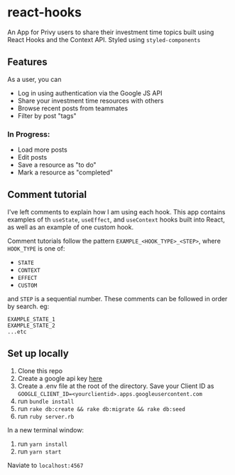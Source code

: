 # react-hooks

An App for Privy users to share their investment time topics built using React Hooks and the Context API. Styled using `styled-components`

## Features
As a user, you can
- Log in using authentication via the Google JS API
- Share your investment time resources with others
- Browse recent posts from teammates
- Filter by post "tags"

### In Progress:
- Load more posts
- Edit posts
- Save a resource as "to do"
- Mark a resource as "completed"

## Comment tutorial
I've left comments to explain how I am using each hook. This app contains examples of th `useState`, `useEffect`, and `useContext`
hooks built into React, as well as an example of one custom hook.

Comment tutorials follow the pattern `EXAMPLE_<HOOK_TYPE>_<STEP>`, where `HOOK_TYPE` is one of:
- `STATE`
- `CONTEXT`
- `EFFECT`
- `CUSTOM`

and `STEP` is a sequential number. These comments can be followed in order by search. eg:
```
EXAMPLE_STATE_1
EXAMPLE_STATE_2
...etc
```

## Set up locally
1. Clone this repo
2. Create a google api key [here](https://developers.google.com/identity/sign-in/web/sign-in)
3. Create a .env file at the root of the directory. Save your Client ID as `GOOGLE_CLIENT_ID=<yourclientid>.apps.googleusercontent.com`
4. run `bundle install`
5. run `rake db:create && rake db:migrate && rake db:seed`
6. run `ruby server.rb`

In a new terminal window:
1. run `yarn install`
2. run `yarn start`

Naviate to `localhost:4567`

